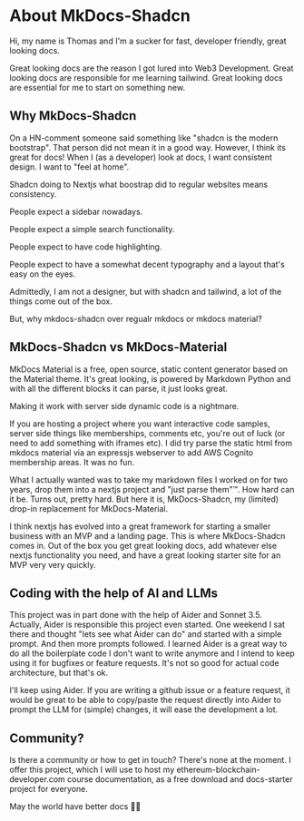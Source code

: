 # About MkDocs-Shadcn

Hi, my name is Thomas and I'm a sucker for fast, developer friendly, great looking docs. 

Great looking docs are the reason I got lured into Web3 Development. Great looking docs are responsible for me learning tailwind. Great looking docs are essential for me to start on something new.

## Why MkDocs-Shadcn

On a HN-comment someone said something like "shadcn is the modern bootstrap". That person did not mean it in a good way. However, I think its great for docs! When I (as a developer) look at docs, I want consistent design. I want to "feel at home". 

Shadcn doing to Nextjs what boostrap did to regular websites means consistency. 

People expect a sidebar nowadays.

People expect a simple search functionality.

People expect to have code highlighting.

People expect to have a somewhat decent typography and a layout that's easy on the eyes.

Admittedly, I am not a designer, but with shadcn and tailwind, a lot of the things come out of the box.

But, why mkdocs-shadcn over regualr mkdocs or mkdocs material? 

## MkDocs-Shadcn vs MkDocs-Material

MkDocs Material is a free, open source, static content generator based on the Material theme. It's great looking, is powered by Markdown Python and with all the different blocks it can parse, it just looks great.

Making it work with server side dynamic code is a nightmare.

If you are hosting a project where you want interactive code samples, server side things like memberships, comments etc, you're out of luck (or need to add something with iframes etc). I did try parse the static html from mkdocs material via an expressjs webserver to add AWS Cognito membership areas. It was no fun.

What I actually wanted was to take my markdown files I worked on for two years, drop them into a nextjs project and "just parse them"™️. How hard can it be. Turns out, pretty hard. But here it is, MkDocs-Shadcn, my (limited) drop-in replacement for MkDocs-Material.

I think nextjs has evolved into a great framework for starting a smaller business with an MVP and a landing page. This is where MkDocs-Shadcn comes in. Out of the box you get great looking docs, add whatever else nextjs functionality you need, and have a great looking starter site for an MVP very very quickly.


## Coding with the help of AI and LLMs

This project was in part done with the help of Aider and Sonnet 3.5. Actually, Aider is responsible this project even started. One weekend I sat there and thought "lets see what Aider can do" and started with a simple prompt. And then more prompts followed. I learned Aider is a great way to do all the boilerplate code I don't want to write anymore and I intend to keep using it for bugfixes or feature requests. It's not so good for actual code architecture, but that's ok.

I'll keep using Aider. If you are writing a github issue or a feature request, it would be great to be able to copy/paste the request directly into Aider to prompt the LLM for (simple) changes, it will ease the development a lot.

## Community?

Is there a community or how to get in touch? There's none at the moment. I offer this project, which I will use to host my ethereum-blockchain-developer.com course documentation, as a free download and docs-starter project for everyone. 

May the world have better docs 🤘🏻